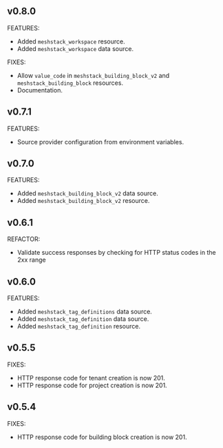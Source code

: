 ## v0.8.0

FEATURES:
- Added `meshstack_workspace` resource.
- Added `meshstack_workspace` data source.

FIXES:
- Allow `value_code` in `meshstack_building_block_v2` and `meshstack_building_block` resources.
- Documentation.

## v0.7.1

FEATURES:
- Source provider configuration from environment variables.

## v0.7.0

FEATURES:
- Added `meshstack_building_block_v2` data source.
- Added `meshstack_building_block_v2` resource.

## v0.6.1

REFACTOR:
- Validate success responses by checking for HTTP status codes in the 2xx range

## v0.6.0

FEATURES:
- Added `meshstack_tag_definitions` data source.
- Added `meshstack_tag_definition` data source.
- Added `meshstack_tag_definition` resource.

## v0.5.5

FIXES:
- HTTP response code for tenant creation is now 201.
- HTTP response code for project creation is now 201.

## v0.5.4

FIXES:
- HTTP response code for building block creation is now 201.
